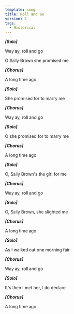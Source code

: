 ```yaml
---
template: song
title: Roll and Go
version: 1
tags:
  - Historical
---
```

***\[Solo]***

Way ay, roll and go

O Sally Brown she promised me

***\[Chorus]***

A long time ago

***\[Solo]***

She promised for to marry me

***\[Chorus]***

Way ay, roll and go

***\[Solo]***

O she promised for to marry me

***\[Chorus]***

A long time ago

***\[Solo]***

O, Sally Brown's the girl for me

***\[Chorus]***

Way ay, roll and go

***\[Solo]***

O, Sally Brown, she slighted me

***\[Chorus]***

A long time ago

***\[Solo]***

As I walked out one morning fair

***\[Chorus]***

Way ay, roll and go

***\[Solo]***

It's then I met her, I do declare

***\[Chorus]***

A long time ago